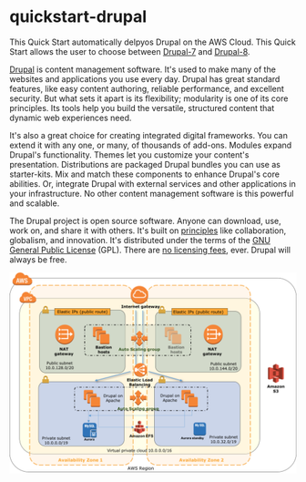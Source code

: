 # quickstart-drupal

This Quick Start automatically delpyos Drupal on the AWS Cloud. This Quick Start allows the user to choose between [Drupal-7](https://www.drupal.org/drupal-7.0) and [Drupal-8](https://www.drupal.org/8).

[Drupal](https://www.drupal.org/) is content management software. It's used to make many of the websites and applications you use every day. Drupal has great standard features, like easy content authoring, reliable performance, and excellent security. But what sets it apart is its flexibility; modularity is one of its core principles. Its tools help you build the versatile, structured content that dynamic web experiences need.

It's also a great choice for creating integrated digital frameworks. You can extend it with any one, or many, of thousands of add-ons. Modules expand Drupal's functionality. Themes let you customize your content's presentation. Distributions are packaged Drupal bundles you can use as starter-kits. Mix and match these components to enhance Drupal's core abilities. Or, integrate Drupal with external services and other applications in your infrastructure. No other content management software is this powerful and scalable.

The Drupal project is open source software. Anyone can download, use, work on, and share it with others. It's built on [principles](https://www.drupal.org/about/mission-and-principles) like collaboration, globalism, and innovation. It's distributed under the terms of the [GNU General Public License](http://www.gnu.org/copyleft/gpl.html) (GPL). There are [no licensing fees](https://www.drupal.org/about/licensing), ever. Drupal will always be free.

![ScreenShot](images/drupal_arch.png)
